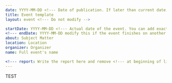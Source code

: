```yaml
---
date: YYYY-MM-DD <!--- Date of publication. If later than current date, will not be published immediatly -->
title: Event template
layout: event <!--- Do not modify -->

startDate: YYYY-MM-DD <!--- Actual date of the event. You can add exact hours and minutes if necessary and then format it as DD/MM/YYYY HH:MM -->
<!--- endDate: YYYY-MM-DD modify this if the event finishes on another day than it starts, then remove the comment tags -->
about: Subject Matter
location: Location
organizer: Organizer
name: Full event's name

<!--- report: Write the report here and remove <!--- at beginning of line -->
---
```

<!---
Begin Content
-->
TEST
<!---
End content
-->

